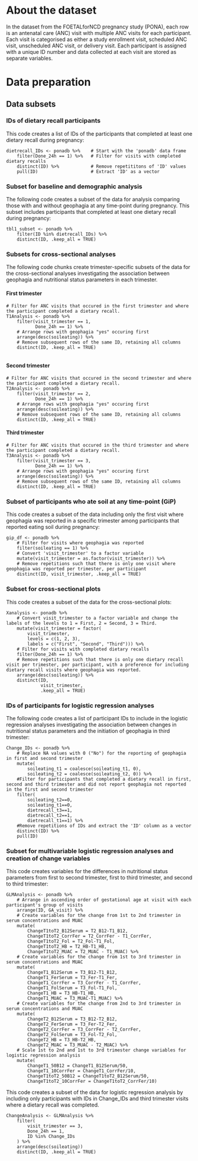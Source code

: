 # About the dataset

In the dataset from the FOETALforNCD pregnancy study (PONA), each row is an antenatal care (ANC) visit with multiple ANC visits for each participant. Each visit is categorised as either a study enrollment visit, scheduled ANC visit, unscheduled ANC visit, or delivery visit. Each participant is assigned with a unique ID number and data collected at each visit are stored as separate variables.

# Data preparation

## Data subsets

### IDs of dietary recall participants

This code creates a list of IDs of the participants that completed at least one dietary recall during pregnancy:

```{r}
dietrecall_IDs <- ponadb %>%    # Start with the 'ponadb' data frame
    filter(Done_24h == 1) %>%   # Filter for visits with completed dietary recalls
    distinct(ID) %>%            # Remove repetititons of 'ID' values
    pull(ID)                    # Extract 'ID' as a vector
```

### Subset for baseline and demographic analysis

The following code creates a subset of the data for analysis comparing those with and without geophagia at any time-point during pregnancy. This subset includes participants that completed at least one dietary recall during pregnancy:

```{r}
tbl1_subset <- ponadb %>%          
    filter(ID %in% dietrecall_IDs) %>%          
    distinct(ID, .keep_all = TRUE)
```

### Subsets for cross-sectional analyses

The following code chunks create trimester-specific subsets of the data for the cross-sectional analyses investigating the association between geophagia and nutritional status parameters in each trimester.

#### First trimester

```{r}
# Filter for ANC visits that occured in the first trimester and where the participant completed a dietary recall.
T1Analysis <- ponadb %>%               
    filter(visit_trimester == 1,       
           Done_24h == 1) %>%  
    # Arrange rows with geophagia "yes" occuring first
    arrange(desc(soileating)) %>% 
    # Remove subsequent rows of the same ID, retaining all columns
    distinct(ID, .keep_all = TRUE)     


```

#### Second trimester

```{r}
# Filter for ANC visits that occured in the second trimester and where the participant completed a dietary recall.
T2Analysis <- ponadb %>%
    filter(visit_trimester == 2,
           Done_24h == 1) %>%
    # Arrange rows with geophagia "yes" occuring first
    arrange(desc(soileating)) %>% 
    # Remove subsequent rows of the same ID, retaining all columns
    distinct(ID, .keep_all = TRUE)
```

#### Third trimester

```{r}
# Filter for ANC visits that occured in the third trimester and where the participant completed a dietary recall. 
T3Analysis <- ponadb %>%
    filter(visit_trimester == 3,
           Done_24h == 1) %>%
    # Arrange rows with geophagia "yes" occuring first
    arrange(desc(soileating)) %>% 
    # Remove subsequent rows of the same ID, retaining all columns
    distinct(ID, .keep_all = TRUE)
```

### Subset of participants who ate soil at any time-point (GiP)

This code creates a subset of the data including only the first visit where geophagia was reported in a specific trimester among participants that reported eating soil during pregnancy:

```{r}
gip_df <- ponadb %>%
    # Filter for visits where geophagia was reported
    filter(soileating == 1) %>%
    # Convert 'visit_trimester' to a factor variable
    mutate(visit_trimester = as.factor(visit_trimester)) %>% 
    # Remove repetitions such that there is only one visit where geophagia was reported per trimester, per participant 
    distinct(ID, visit_trimester, .keep_all = TRUE)  

```

### Subset for cross-sectional plots

This code creates a subset of the data for the cross-sectional plots:

```{r}
Xanalysis <- ponadb %>%
    # Convert visit_trimester to a factor variable and change the labels of the levels to 1 = First, 2 = Second, 3 = Third. 
    mutate(visit_trimester = factor(
        visit_trimester,
        levels = c(1, 2, 3),
        labels = c("First", "Second", "Third"))) %>%
    # Filter for visits with completed dietary recalls 
    filter(Done_24h == 1) %>%
    # Remove repetitions such that there is only one dietary recall visit per trimester, per participant, with a preference for including dietary recall visits where geophagia was reported. 
    arrange(desc(soileating)) %>%
    distinct(ID,
             visit_trimester,
             .keep_all = TRUE)
```

### IDs of participants for logistic regression analyses

The following code creates a list of participant IDs to include in the logistic regression analyses investigating the association between changes in nutritional status parameters and the initiation of geophagia in third trimester:

```{r}
Change_IDs <- ponadb %>%
    # Replace NA values with 0 ("No") for the reporting of geophagia in first and second trimester
    mutate(
        soileating_t1 = coalesce(soileating_t1, 0),
        soileating_t2 = coalesce(soileating_t2, 0)) %>%
    #Filter for participants that completed a dietary recall in first, second and third trimester and did not report geophagia not reported in the first and second trimester 
    filter(
        soileating_t2==0,
        soileating_t1==0,
        dietrecall_t3==1,
        dietrecall_t2==1,
        dietrecall_t1==1) %>%
    #Remove repetitions of IDs and extract the 'ID' column as a vector
    distinct(ID) %>%
    pull(ID)
```

### Subset for multivariable logistic regression analyses and creation of change variables

This code creates variables for the differences in nutritional status parameters from first to second trimester, first to third trimester, and second to third trimester:

```{r}
GLMAnalysis <- ponadb %>%
    # Arrange in ascending order of gestational age at visit with each participant's group of visits
    arrange(ID, GA_visit) %>%
    # Create variables for the change from 1st to 2nd trimester in serum concentrations and MUAC 
    mutate(
        ChangeT1toT2_B12Serum = T2_B12-T1_B12,
        ChangeT1toT2_CorrFer = T2_CorrFer - T1_CorrFer,
        ChangeT1toT2_Fol = T2_Fol-T1_Fol,
        ChangeT1toT2_HB = T2_HB-T1_HB,
        ChangeT1toT2_MUAC = T2_MUAC - T1_MUAC) %>%
    # Create variables for the change from 1st to 3rd trimester in serum concentrations and MUAC 
    mutate(
        ChangeT1_B12Serum = T3_B12-T1_B12,
        ChangeT1_FerSerum = T3_Fer-T1_Fer,
        ChangeT1_CorrFer = T3_CorrFer - T1_CorrFer,
        ChangeT1_FolSerum = T3_Fol-T1_Fol,
        ChangeT1_HB = T3_HB-T1_HB,
        ChangeT1_MUAC = T3_MUAC-T1_MUAC) %>%
    # Create variables for the change from 2nd to 3rd trimester in serum concentrations and MUAC  
    mutate(
        ChangeT2_B12Serum = T3_B12-T2_B12,
        ChangeT2_FerSerum = T3_Fer-T2_Fer,
        ChangeT2_CorrFer = T3_CorrFer - T2_CorrFer,
        ChangeT2_FolSerum = T3_Fol-T2_Fol,
        ChangeT2_HB = T3_HB-T2_HB,
        ChangeT2_MUAC = T3_MUAC - T2_MUAC) %>%
    # Scale 1st to 2nd and 1st to 3rd trimester change variables for logistic regression analysis 
    mutate(
        ChangeT1_50B12 = ChangeT1_B12Serum/50,
        ChangeT1_10CorrFer = ChangeT1_CorrFer/10,
        ChangeT1toT2_50B12 = ChangeT1toT2_B12Serum/50,
        ChangeT1toT2_10CorrFer = ChangeT1toT2_CorrFer/10)
```

This code creates a subset of the data for logistic regression analysis by including only participants with IDs in Change_IDs and third trimester visits where a dietary recall was completed.

```{r}
ChangeAnalysis <- GLMAnalysis %>%
    filter(
        visit_trimester == 3,         
        Done_24h == 1,               
        ID %in% Change_IDs           
    ) %>%
    arrange(desc(soileating))         
    distinct(ID, .keep_all = TRUE)   
```

